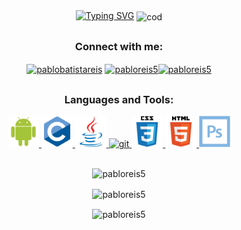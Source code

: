 <div align="center">
<a href="https://git.io/typing-svg"><img src="https://readme-typing-svg.herokuapp.com?font=Silkscreen&size=40&pause=1000&color=00CA6AFF&center=true&vCenter=true&width=950&lines=Welcome+:);My+name+is+Pablo+Batista.;I+study+Information+Systems+at+UFOP." alt="Typing SVG" /></a>
<img align="center" alt="cod" width="400" src="https://c.tenor.com/GfSX-u7VGM4AAAAM/coding.gif">
</div>



##

<h3 align="center">Connect with me:</h3>
<p align="center">
<a href="https://linkedin.com/in/pablobatistareis" target="blank"><img align="center" src="https://raw.githubusercontent.com/rahuldkjain/github-profile-readme-generator/master/src/images/icons/Social/linked-in-alt.svg" alt="pablobatistareis" height="40" width="50" /></a>
<a href="https://instagram.com/pabloreis5" target="blank"><img align="center" src="https://raw.githubusercontent.com/rahuldkjain/github-profile-readme-generator/master/src/images/icons/Social/instagram.svg" alt="pabloreis5" height="40" width="50" /></a><a href="https://github.com/pabloreis5" target="blank"><img align="center" src="https://raw.githubusercontent.com/rahuldkjain/github-profile-readme-generator/master/src/images/icons/Social/github.svg" alt="pabloreis5" height="40" width="50" /></a>
</p>

##

<h3 align="center">Languages and Tools:</h3>
<p align="center"> <a href="https://developer.android.com" target="_blank" rel="noreferrer"> <img src="https://github.com/devicons/devicon/blob/master/icons/android/android-plain.svg" alt="android" width="50" height="50"/> </a> <a href="https://www.cprogramming.com/" target="_blank" rel="noreferrer"> <img src="https://raw.githubusercontent.com/devicons/devicon/master/icons/c/c-original.svg" alt="c" width="50" height="50"/> </a> <a href="https://www.java.com" target="_blank" rel="noreferrer"> <img src="https://raw.githubusercontent.com/devicons/devicon/master/icons/java/java-original.svg" alt="java" width="50" height="50"/> </a> <a href="https://git-scm.com/" target="_blank" rel="noreferrer"> <img src="https://www.vectorlogo.zone/logos/git-scm/git-scm-icon.svg" alt="git" width="50" height="50"/> </a><a href="https://www.w3schools.com/css/" target="_blank" rel="noreferrer"> <img src="https://raw.githubusercontent.com/devicons/devicon/master/icons/css3/css3-original-wordmark.svg" alt="css3" width="50" height="50"/> </a>  <a href="https://www.w3.org/html/" target="_blank" rel="noreferrer"> <img src="https://raw.githubusercontent.com/devicons/devicon/master/icons/html5/html5-original-wordmark.svg" alt="html5" width="50" height="50"/> </a> <a href="https://www.photoshop.com/en" target="_blank" rel="noreferrer"> <img src="https://raw.githubusercontent.com/devicons/devicon/master/icons/photoshop/photoshop-line.svg" alt="photoshop" width="50" height="50"/> </a> </p>

##

<div align="center">
  <p><img align="center" src="https://github-readme-stats.vercel.app/api/top-langs?username=pabloreis5&show_icons=true&locale=en&layout=compact&theme=dark" alt="pabloreis5" /></p>
  <p><img align="center" src="https://github-readme-stats.vercel.app/api?username=pabloreis5&show_icons=true&locale=en&theme=dark" alt="pabloreis5" /></p>
  <p><img align="center" src="https://github-readme-streak-stats.herokuapp.com/?user=pabloreis5&theme=dark" alt="pabloreis5" /></p>
</div>
